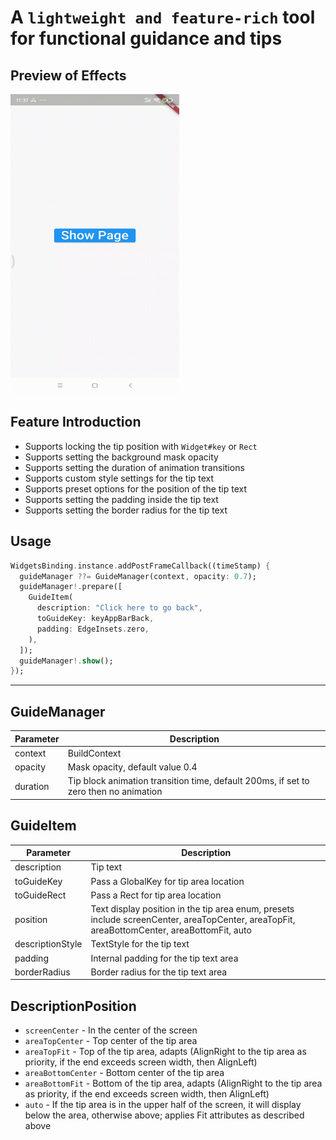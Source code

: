 # A `lightweight and feature-rich` tool for functional guidance and tips

## Preview of Effects
<img alt="Sample" height="480" src="https://github.com/kpaxian7/feature_guider/blob/main/sample-gif.gif" width="270"/>


## Feature Introduction
- Supports locking the tip position with `Widget#key` or `Rect`
- Supports setting the background mask opacity
- Supports setting the duration of animation transitions
- Supports custom style settings for the tip text
- Supports preset options for the position of the tip text
- Supports setting the padding inside the tip text
- Supports setting the border radius for the tip text

## Usage

```dart
WidgetsBinding.instance.addPostFrameCallback((timeStamp) {
  guideManager ??= GuideManager(context, opacity: 0.7);
  guideManager!.prepare([
    GuideItem(
      description: "Click here to go back",
      toGuideKey: keyAppBarBack,
      padding: EdgeInsets.zero,
    ),
  ]);
  guideManager!.show();
});
```

---

## GuideManager
|Parameter|Description|
| ---- | ---- |
|context|	BuildContext|
|opacity|	Mask opacity, default value 0.4|
|duration|	Tip block animation transition time, default 200ms, if set to zero then no animation|

## GuideItem
|Parameter|	Description|
| ---- | ---- |
|description|	Tip text|
|toGuideKey|	Pass a GlobalKey for tip area location|
|toGuideRect|	Pass a Rect for tip area location|
|position|	Text display position in the tip area enum, presets include screenCenter, areaTopCenter, areaTopFit, areaBottomCenter, areaBottomFit, auto|
|descriptionStyle|	TextStyle for the tip text|
|padding|	Internal padding for the tip text area|
|borderRadius|	Border radius for the tip text area|

## DescriptionPosition
- `screenCenter` - In the center of the screen
- `areaTopCenter` - Top center of the tip area
- `areaTopFit` - Top of the tip area, adapts (AlignRight to the tip area as priority, if the end exceeds screen width, then AlignLeft)
- `areaBottomCenter` - Bottom center of the tip area
- `areaBottomFit` - Bottom of the tip area, adapts (AlignRight to the tip area as priority, if the end exceeds screen width, then AlignLeft)
- `auto` - If the tip area is in the upper half of the screen, it will display below the area, otherwise above; applies Fit attributes as described above
